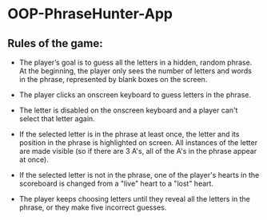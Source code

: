# OOP-PhraseHunter-App

## Rules of the game:
* The player’s goal is to guess all the letters in a hidden, random phrase. At the beginning, the player only sees the number of letters and words in the phrase, represented by blank boxes on the screen.

* The player clicks an onscreen keyboard to guess letters in the phrase.

* The letter is disabled on the onscreen keyboard and a player can't select that letter again.

* If the selected letter is in the phrase at least once, the letter and its position in the phrase is highlighted on screen. All instances of the letter are made visible (so if there are 3 A's, all of the A's in the phrase appear at once).

* If the selected letter is not in the phrase, one of the player's hearts in the scoreboard is changed from a "live" heart to a "lost" heart.

* The player keeps choosing letters until they reveal all the letters in the phrase, or they make five incorrect guesses.